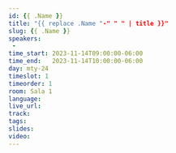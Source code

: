 ```yaml
---
id: {{ .Name }}
title: "{{ replace .Name "-" " " | title }}"
slug: {{ .Name }}
speakers:
 - 
time_start: 2023-11-14T09:00:00-06:00
time_end:   2023-11-14T10:00:00-06:00
day: mty-24
timeslot: 1
timeorder: 1
room: Sala 1 
language: 
live_url: 
track: 
tags:
slides: 
video: 
---
```



